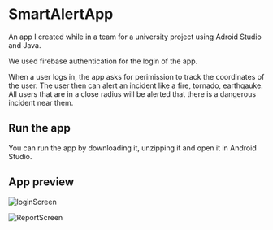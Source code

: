 # SmartAlertApp
An app I created while in a team for a  university project using Adroid Studio and Java.

We used firebase authentication for the login of the app.

When a user logs in, the app asks for perimission to track the coordinates of the user.
The user then can alert an incident like a fire, tornado, earthqauke. All users that are in 
a close radius will be alerted that there is a dangerous incident near them.

## Run the app
You can run the app by downloading it, unzipping it and open it in Android Studio.


## App preview

![loginScreen](https://github.com/giorgos-nikits/SmartAlertApp/assets/60752127/9e230112-b39b-4ac8-9c83-939d9b08cabe)


![ReportScreen](https://github.com/giorgos-nikits/SmartAlertApp/assets/60752127/dc7e9213-5e5f-48b5-8d57-cc0037555474)
